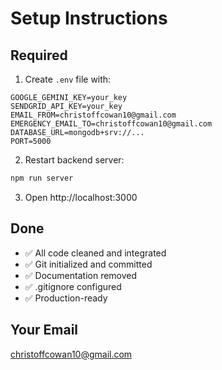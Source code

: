 # Setup Instructions

## Required

1. Create `.env` file with:
```env
GOOGLE_GEMINI_KEY=your_key
SENDGRID_API_KEY=your_key  
EMAIL_FROM=christoffcowan10@gmail.com
EMERGENCY_EMAIL_TO=christoffcowan10@gmail.com
DATABASE_URL=mongodb+srv://...
PORT=5000
```

2. Restart backend server:
```bash
npm run server
```

3. Open http://localhost:3000

## Done

- ✅ All code cleaned and integrated
- ✅ Git initialized and committed
- ✅ Documentation removed
- ✅ .gitignore configured
- ✅ Production-ready

## Your Email

christoffcowan10@gmail.com

